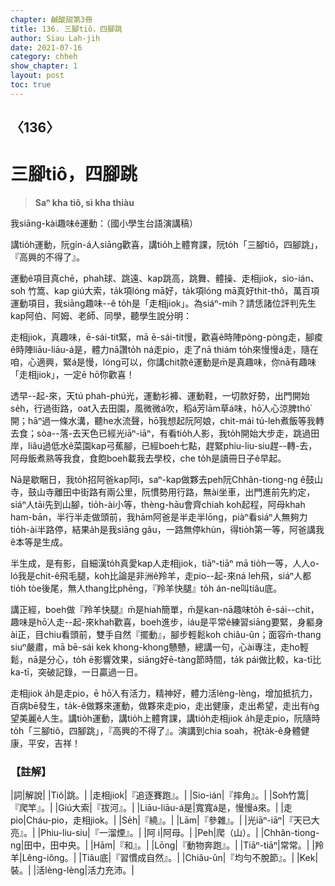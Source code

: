 ```yaml
---
chapter: 鹹酸甜第3冊
title: 136. 三腳tiô，四腳跳
author: Siau Lah-jih
date: 2021-07-16
category: chheh
show_chapter: 1
layout: post
toc: true
---
```


## 〈136〉
# 三腳tiô，四腳跳
> **Saⁿ kha tiô, sì kha thiàu**
 
我siāng-kài趣味ê運動：（國小學生台語演講稿）

講tio̍h運動，阮gín-á人siāng歡喜，講tio̍h上體育課，阮to̍h「三腳tiô，四腳跳」，『高興的不得了』。

運動ê項目真chē，phah球、跳遠、kap跳高，跳舞、體操、走相jiok，sio-ián、soh 竹篙、kap giú大索，ta̍k項lóng mā好，ta̍k項lóng mā真好thit-thô，萬百項運動項目，我siāng趣味--ê to̍h是「走相jiok」。為siáⁿ-mih？請恁諸位評判先生kap阿伯、阿姆、老師、同學，聽學生說分明：

走相jiok，真趣味，ē-sái-tit緊，mā ē-sái-tit慢，歡喜ê時陣pòng-pòng走，腳痠ê時陣liāu-liāu-á是，體力nā讚to̍h ná走pio，走了nā thiám to̍h來慢慢á走，隨在咱，心適興，緊á是慢，lóng可以，你講chit款ê運動是m̄是真趣味，你nā有趣味「走相jiok」，一定ē hō͘你歡喜！

透早--起-來，天tú phah-phú光，運動衫褲、運動鞋，一切款好勢，出門開始se̍h，行過街路，oat入去田園，風微微á吹，稻á芳lām草á味，hō͘人心涼脾thó͘開；hāⁿ過一條水溝，聽he水流聲，hō͘我想起阮阿娘，chit-mái tú-leh煮飯等我轉去食；sòa--落-去天色已經光iāⁿ-iāⁿ，有看tio̍h人影，我to̍h開始大步走，跳過田岸，liâu過低水ê菜園kap弓蕉腳，已經boeh七點，趕緊phiu-liu-siu趕--轉-去，阿母飯煮熟等我食，食飽boeh載我去學校，che to̍h是讀冊日子ê早起。

Nā是歇睏日，我to̍h招阿爸kap阿i，saⁿ-kap做夥去peh阮Chhân-tiong-ng ê鼓山寺，鼓山寺離田中街路有兩公里，阮慣勢用行路，無ài坐車，出門進前先約定，siáⁿ人tāi先到山腳，tio̍h-ài小等，thèng-hāu會齊chiah koh起程，阿母khah ham-bān，半行半走做頭前，我hām阿爸是半走半lōng，piàⁿ看siáⁿ人無夠力tio̍h-ài半路停，結果a̍h是我siāng gâu，一路無停khùn，得tio̍h第一等，阿爸講我ê本等是生成。

半生成，是有影，自細漢to̍h真愛kap人走相jiok，tiāⁿ-tiāⁿ mā tio̍h一等，人人o-ló我是chi̍t-ê飛毛腿，koh比論是非洲ê羚羊，走pio--起-來ná leh飛，siáⁿ人都tio̍h tòe後尾，無人thang比phēng，『羚羊快腿』to̍h án-ne叫tiâu底。

講正經，boeh做『羚羊快腿』m̄是hiah簡單，m̄是kan-nā趣味to̍h ē-sái--chit，趣味是hō͘人走--起-來khah歡喜，boeh進步，iáu是平常ê練習siāng要緊，身軀身ài正，目chiu看頭前，雙手自然『擺動』，腳步輕鬆koh chiâu-ûn；面容m̄-thang siuⁿ嚴肅，mā bē-sái kek khong-khong戇戇，總講一句，心ài專注，走ho͘輕鬆，nā是分心，to̍h ē影響效果，siāng好ē-tàng節時間，ta̍k pái做比較，ka-tī比ka-tī，突破記錄，一日贏過一日。

走相jiok a̍h是走pio，ē hō͘人有活力，精神好，體力活lèng-lèng，增加抵抗力，百病bē發生，ta̍k-ê做夥來運動，做夥來走pio，走出健康，走出希望，走出有ǹg望美麗ê人生。講tio̍h運動，講tio̍h上體育課，講tio̍h走相jiok a̍h是走pio，阮隨時to̍h「三腳tiô，四腳跳」，『高興的不得了』。演講到chia soah，祝ta̍k-ê身體健康，平安，吉祥！

 
### 【註解】

|詞|解說|
|Tiô|跳。|
|走相jiok|『追逐賽跑』。|
|Sio-ián|『摔角』。|
|Soh竹篙|『爬竿』。|
|Giú大索|『拔河』。|
|Liāu-liāu-á是|寬寬á是，慢慢á來。|
|走pio|Cháu-pio，走相jiok。|
|Se̍h|『繞』。|
|Lām|『參雜』。|
|光iāⁿ-iāⁿ|『天已大亮』。|
|Phiu-liu-siu|『一溜煙』。|
|阿 i|阿母。|
|Peh|爬（山）。|
|Chhân-tiong-ng|田中，田中央。|
|Hām|『和』。|
|Lōng|『動物奔跑』。|
|Tiāⁿ-tiāⁿ|常常。|
|羚羊|Lêng-iông。|
|Tiâu底|『習慣成自然』。|
|Chiâu-ûn|『均勻不脫節』。|
|Kek|裝。|
|活lèng-lèng|活力充沛。|
